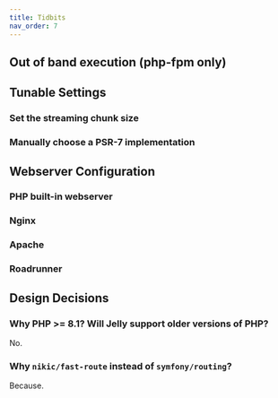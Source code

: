 ```yaml
---
title: Tidbits
nav_order: 7
---
```


## Out of band execution (php-fpm only)

## Tunable Settings

### Set the streaming chunk size

### Manually choose a PSR-7 implementation

## Webserver Configuration

### PHP built-in webserver

### Nginx

### Apache

### Roadrunner

## Design Decisions

### Why PHP >= 8.1? Will Jelly support older versions of PHP?

No.

### Why `nikic/fast-route` instead of `symfony/routing`?

Because.
